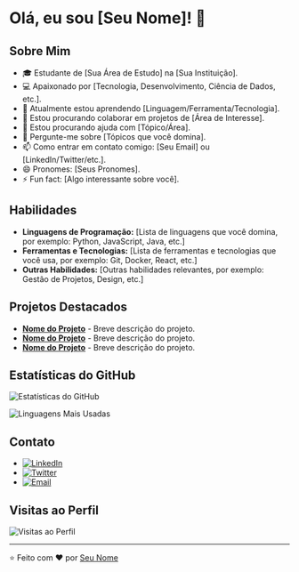 # Olá, eu sou [Seu Nome]! 👋

## Sobre Mim
- 🎓 Estudante de [Sua Área de Estudo] na [Sua Instituição].
- 💻 Apaixonado por [Tecnologia, Desenvolvimento, Ciência de Dados, etc.].
- 🌱 Atualmente estou aprendendo [Linguagem/Ferramenta/Tecnologia].
- 👯 Estou procurando colaborar em projetos de [Área de Interesse].
- 🤔 Estou procurando ajuda com [Tópico/Área].
- 💬 Pergunte-me sobre [Tópicos que você domina].
- 📫 Como entrar em contato comigo: [Seu Email] ou [LinkedIn/Twitter/etc.].
- 😄 Pronomes: [Seus Pronomes].
- ⚡ Fun fact: [Algo interessante sobre você].

## Habilidades
- **Linguagens de Programação:** [Lista de linguagens que você domina, por exemplo: Python, JavaScript, Java, etc.]
- **Ferramentas e Tecnologias:** [Lista de ferramentas e tecnologias que você usa, por exemplo: Git, Docker, React, etc.]
- **Outras Habilidades:** [Outras habilidades relevantes, por exemplo: Gestão de Projetos, Design, etc.]

## Projetos Destacados
- **[Nome do Projeto](link)** - Breve descrição do projeto.
- **[Nome do Projeto](link)** - Breve descrição do projeto.
- **[Nome do Projeto](link)** - Breve descrição do projeto.

## Estatísticas do GitHub
![Estatísticas do GitHub](https://github-readme-stats.vercel.app/api?username=seu-usuario&show_icons=true&theme=radical)

![Linguagens Mais Usadas](https://github-readme-stats.vercel.app/api/top-langs/?username=seu-usuario&layout=compact&theme=radical)

## Contato
- [![LinkedIn](https://img.shields.io/badge/LinkedIn-0077B5?style=for-the-badge&logo=linkedin&logoColor=white)](https://www.linkedin.com/in/seu-linkedin/)
- [![Twitter](https://img.shields.io/badge/Twitter-1DA1F2?style=for-the-badge&logo=twitter&logoColor=white)](https://twitter.com/seu-twitter)
- [![Email](https://img.shields.io/badge/Email-D14836?style=for-the-badge&logo=gmail&logoColor=white)](mailto:seu-email@example.com)

## Visitas ao Perfil
![Visitas ao Perfil](https://komarev.com/ghpvc/?username=seu-usuario&color=blue&style=flat-square)

---

⭐️ Feito com ❤️ por [Seu Nome](https://github.com/seu-usuario)
